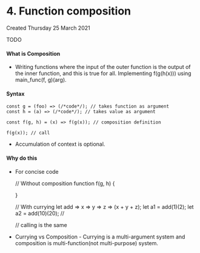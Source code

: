 # 4. Function composition
Created Thursday 25 March 2021

TODO

#### What is Composition
- Writing functions where the input of the outer function is the output of the inner function, and this is true for all. Implementing f(g(h(x))) using main_func(f, g)(arg).

#### Syntax
    const g = (foo) => (/*code*/); // takes function as argument
    const h = (a) => (/*code*/); // takes value as argument

    const f(g, h) = (x) => f(g(x)); // composition definition

    f(g(x)); // call

- Accumulation of context is optional.

#### Why do this
- For concise code

  // Without composition
  function f(g, h)
  {

  }

  // With currying
  let add => x => y => z => (x + y + z);
  let a1 = add(1)(2);
  let a2 = add(10)(20); //

  // calling is the same

- Currying vs Composition - Currying is a multi-argument system and composition is multi-function(not multi-purpose) system.
